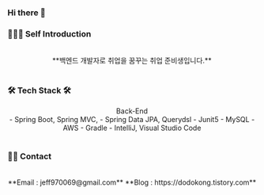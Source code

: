 ### Hi there 👋

<!--
**dokongMin/dokongMin** is a ✨ _special_ ✨ repository because its `README.md` (this file) appears on your GitHub profile.

Here are some ideas to get you started:

- 🔭 I’m currently working on ...
- 🌱 I’m currently learning ...
- 👯 I’m looking to collaborate on ...
- 🤔 I’m looking for help with ...
- 💬 Ask me about ...
- 📫 How to reach me: ...
- 😄 Pronouns: ...
- ⚡ Fun fact: ...
-->


<h3> 🧑🏻‍💻 Self Introduction </h3>
<br>
<div align="center">
**백엔드 개발자로 취업을 꿈꾸는 취업 준비생입니다.**
</div>
<br>


<h3> 🛠️ Tech Stack 🛠️ </h3>
<div align="center">
Back-End
<br>
- Spring Boot, Spring MVC, 
- Spring Data JPA, Querydsl
- Junit5
- MySQL
- AWS
- Gradle
- IntelliJ, Visual Studio Code
</div>
<br>


<h3> 👋🏻 Contact </h3>
<div align="center">
<br>
**Email : jeff970069@gmail.com**
**Blog : https://dodokong.tistory.com**
</div>






